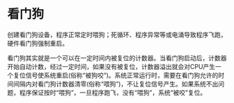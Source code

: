 # 看门狗

创建看门狗设备，程序正常定时喂狗；死循环、程序异常等或电涌导致程序飞跑，硬件看门狗强制重启。

看门狗其实就是一个可以在一定时间内被复位的计数器。当看门狗启动后，计数器开始自动计数，经过一定时间，如果没有被复位，计数器溢出就会对CPU产生一个复位信号使系统重启(俗称“被狗咬”)。系统正常运行时，需要在看门狗允许的时间间隔内对看门狗计数器清零(俗称“喂狗”)，不让复位信号产生。如果系统不出问题，程序保证按时“喂狗”，一旦程序跑飞，没有“喂狗”，系统“被咬”复位。

